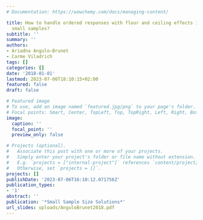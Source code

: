 ```yaml
---
# Documentation: https://wowchemy.com/docs/managing-content/

title: How to handle ordered responses with floor and ceiling effects in SEM using
  small samples?
subtitle: ''
summary: ''
authors:
- Ariadna Angulo—Brunet
- Carme Viladrich
tags: []
categories: []
date: '2018-01-01'
lastmod: 2023-07-06T18:10:15+02:00
featured: false
draft: false

# Featured image
# To use, add an image named `featured.jpg/png` to your page's folder.
# Focal points: Smart, Center, TopLeft, Top, TopRight, Left, Right, BottomLeft, Bottom, BottomRight.
image:
  caption: ''
  focal_point: ''
  preview_only: false

# Projects (optional).
#   Associate this post with one or more of your projects.
#   Simply enter your project's folder or file name without extension.
#   E.g. `projects = ["internal-project"]` references `content/project/deep-learning/index.md`.
#   Otherwise, set `projects = []`.
projects: []
publishDate: '2023-07-06T16:10:12.071756Z'
publication_types:
- '1'
abstract: ''
publication: '*Small Sample Size Solutions*'
url_slides: uploads/AnguloBrunet2018.pdf
---
```

